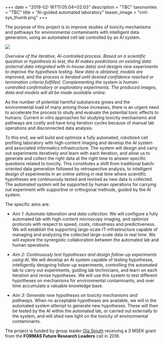 +++
date = "2019-02-16T11:05:04+02:03"
description = "TBC"
taxonomies = "TBC"
title = "AI-guided automated laboratory"
teaser_image = "cml-sys_thumb.png"
+++

The purpose of this project is to improve studies of toxicity mechanisms and pathways for environmental contaminants with intelligent data generation, using an automated cell lab controlled by an AI system.

![](/img/grants/formas-workflow.png)

*Overview of the iterative, AI-controlled process. Based on a scientific question or hypothesis to test, the AI makes predictions on existing data (external data integrated with in-house data) and designs new experiments to improve the hypothesis testing. New data is obtained, models are improved, and the process is iterated until desired confidence reached or termination criteria fulfilled. Complementing the system is human-controlled confirmatory or exploratory experiments. The produced images, data and models will all be made available online.*

As the number of potential harmful substances grows and the environmental load of many among those increases, there is an urgent need to accelerate the process to study and evaluate the potential toxic effects to humans. Current in vitro approaches for studying toxicity mechanisms and pathways are costly and have long iteration cycles because of manual lab operations and disconnected data analysis. 


To this end, we will build and optimize a fully automated, robotized cell profiling laboratory with high-content imaging and develop the AI system and associated informatics infrastructure. 
The system will design and carry out experiments iteratively and learn with each iteration, and allow us to generate and collect the right data at the right time to answer specific questions related to toxicity. This constitutes a shift from traditional batch-oriented data generation followed by retrospective analysis, to intelligent design of experiments in an online setting in real time where scientific hypotheses are continuously tested and revised as new data is collected. The automated system will be supported by human operations for carrying out experiment with supportive or orthogonal methods, guided by the AI system.

The specific aims are:

- _Aim 1: Automate laboration and data collection_. We will configure a fully automated lab with high-content microscopy imaging, and optimize protocols with respect to speed, costs, robustness and predictiveness. We will establish the supporting large-scale IT-infrastructure capable of managing and analyzing the collected large-scale data in real time. We will explore the synergistic collaboration between the automated lab and human operations.

- _Aim 2: Continuously test hypotheses and design follow-up experiments using AI._ 
We will develop an AI system capable of testing hypotheses, intelligently designing follow-up experiments, controlling the automated lab to carry out experiments, guiding lab technicians, and learn on each iteration and revise hypotheses. We will use this system to test different hypotheses on mechanisms for environmental contaminants, and over time accumulate a valuable knowledge base.

- _Aim 3: Generate new hypotheses on toxicity mechanisms and pathways._ When no acceptable hypotheses are available, we will in the automated system attempt to generate new hypotheses. These will then be tested by the AI within the automated lab, or carried out externally to the system, and will shed new light on the toxicity of environmental contaminants.

The project is funded by group leader [Ola Spjuth](/people/olas) receiving a 3 MSEK grant from the **FORMAS Future Research Leaders** call in 2018.


